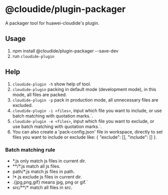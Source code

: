 # @cloudide/plugin-packager
A packager tool for huawei-cloudide's plugin.

## Usage
1. npm install @cloudide/plugin-packager --save-dev
2. run `cloudide-plugin`

## Help
1. `cloudide-plugin -h` show help of tool.
2. `cloudide-plugin` packing in default mode (development mode), in this mode, all files are packed.
3. `cloudide-plugin -p` pack in production mode, all unnecessary files are excluded.
4. `cloudide-plugin -i <files>`, input which file you want to include, or use batch matching with quotation marks.`.
5. `cloudide-plugin -e <files>`, input which file you want to exclude, or use batch matching with quotation marks.`.
6. You can also create a 'pack-config.json' file in workspace, directly to set files you want to include or exclude like: { "exclude": [], "include": [] }.

### Batch matching rule 
- *.js           only match js files in current dir.
- **/*.js        match all js files.
- path/*.js      match js files in path.
- !*.js          exclude js files in current dir.
- .{jpg,png,gif} means jpg, png or gif.`
- src/**/*       match all files in src.
